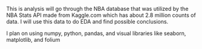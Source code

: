 
This is analysis will go through the NBA database that was utilized by the NBA Stats API made from Kaggle.com which has about 2.8 million counts of data. I will use this data to do EDA and find possible conclusions.

I plan on using numpy, python, pandas, and visual libraries like seaborn, matplotlib, and folium

